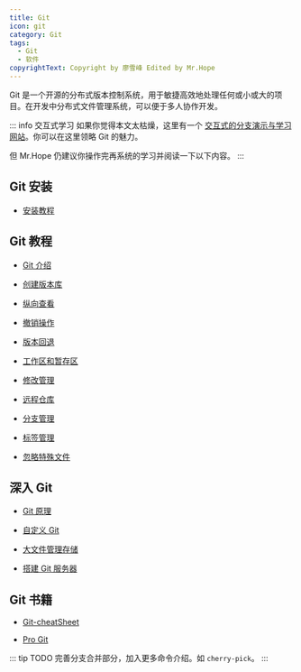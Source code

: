 ```yaml
---
title: Git
icon: git
category: Git
tags:
  - Git
  - 软件
copyrightText: Copyright by 廖雪峰 Edited by Mr.Hope
---
```


Git 是一个开源的分布式版本控制系统，用于敏捷高效地处理任何或小或大的项目。在开发中分布式文件管理系统，可以便于多人协作开发。

::: info 交互式学习
如果你觉得本文太枯燥，这里有一个 [交互式的分支演示与学习网站](http://learngitbranching.js.org/)。你可以在这里领略 Git 的魅力。

但 Mr.Hope 仍建议你操作完再系统的学习并阅读一下以下内容。
:::

<!-- more -->

## Git 安装

- [安装教程](install.md)

## Git 教程

- [Git 介绍](intro.md)

- [创建版本库](create-repo.md)

- [纵向查看](status.md)

- [撤销操作](recall.md)

- [版本回退](reset.md)

- [工作区和暂存区](working-directory.md)

- [修改管理](change.md)

- [远程仓库](remote.md)

- [分支管理](branch.md)

- [标签管理](tag.md)

- [忽略特殊文件](ignore.md)

## 深入 Git

- [Git 原理](working.md)

- [自定义 Git](custom.md)

- [大文件管理存储](gitLFS.md)

- [搭建 Git 服务器](server.md)

## Git 书籍

- [Git-cheatSheet](/file/git/gitCheatSheet.pdf)

- [Pro Git](/file/git/progit_v2.1.45.pdf)

::: tip TODO
完善分支合并部分，加入更多命令介绍。如 `cherry-pick`。
:::
